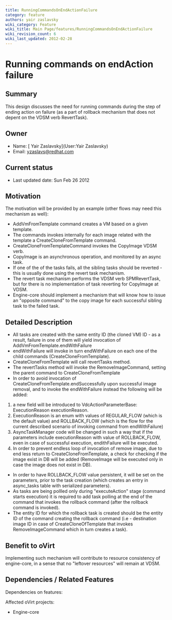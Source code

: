 ```yaml
---
title: RunningCommandsOnEndActionFailure
category: feature
authors: yair zaslavsky
wiki_category: Feature
wiki_title: Main Page/features/RunningCommandsOnEndActionFailure
wiki_revision_count: 6
wiki_last_updated: 2012-02-28
---
```


# Running commands on endAction failure

## Summary

This design discusses the need for running commands during the step of ending action on failure (as a part of rollback mechanism that does not depent on the VDSM verb RevertTask).

## Owner

*   Name: [ Yair Zaslavsky](User:Yair Zaslavsky)
*   Email: <yzaslavs@redhat.com>

## Current status

*   Last updated date: Sun Feb 26 2012

## Motivation

The motivation will be provided by an example (other flows may need this mechanism as well):

*   AddVmFromTemplate command creates a VM based on a given template.
*   The commands invokes internally for each image related with the template a CreateCloneFromTemplate command.
*   CreateCloneFromTemplateCommand invokes the CopyImage VDSM verb.
*   CopyImage is an asynchronous operation, and monitored by an async task.
*   If one of the of the tasks fails, all the sibling tasks should be reverted - this is usually done using the revert task mechanism.
*   The revert task mechanism performs the VDSM verb SPMRevertTask, but for there is no implementation of task reverting for CopyImage at VDSM.
*   Engine-core should implement a mechanism that will know how to issue an "opposite command" to the copy image for each successful sibling task to the failed task.

## Detailed Description

*   All tasks are created with the same entity ID (the cloned VM) ID - as a result, failure in one of them will yield invocation of AddVmFromTemplate.endWithFailure
*   endWithFailure will invoke in turn endWithFailure on each one of the child commands (CreateCloneFromTemplate).
*   CreateCloneFromTemplate will call revertTasks method.
*   The revertTasks method will invoke the RemoveImageCommand, setting the parent command to CreateCloneFromTemplate
*   In order to avoid invocation of CreateCloneFromTemplate.endSuccessfully upon successful image removal, and to invoke the endWithFailure instead the following will be added:

1.  a new field will be introduced to VdcActionParameterBase: ExecutionReason executionReason.
2.  ExecutionReason is an enum with values of REGULAR_FLOW (which is the default value) and ROLLBACK_FLOW (which is the flow for the current described scenario of invoking command from endWithFailure)
3.  AsyncTaskManager code will be changed in such a way that if the parameters include executionReason with value of ROLLBACK_FLOW, even in case of successful execution, endithFailure will be executed.
4.  In order to prevent endless loop of invocation of remove image, due to end less return to CreateCloneFromTemplate, a check for checking if the image exist in DB will be added (RemoveImage will be executed only in case the image does not exist in DB).

*   In order to have ROLLBACK_FLOW value persistent, it will be set on the parameters, prior to the task creation (which creates an entry in async_tasks table with serialized parameters).
*   As tasks are being pollled only during "executeAction" stage (command starts execution) it is required to add task polling at the end of the command that invokes the rollback command (after the rollback command is invoked).
*   The entity ID for which the rollback task is created should be the entity ID of the command creating the rollback command (i.e - destination image ID in case of CreateCloneOfTemplate that invokes RemoveImageCommand which in turn creates a task).

## Benefit to oVirt

Implementing such mechanism will contribute to resource consistency of engine-core, in a sense that no "leftover resources" will remain at VDSM.

## Dependencies / Related Features

Dependencies on features:

Affected oVirt projects:

*   Engine-core


